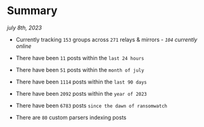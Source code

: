 
# Summary
_july 8th, 2023_

- Currently tracking `153` groups across `271` relays & mirrors - _`104` currently online_

- There have been `11` posts within the `last 24 hours`

- There have been `51` posts within the `month of july`

- There have been `1114` posts within the `last 90 days`

- There have been `2092` posts within the `year of 2023`

- There have been `6783` posts `since the dawn of ransomwatch`

- There are `80` custom parsers indexing posts
